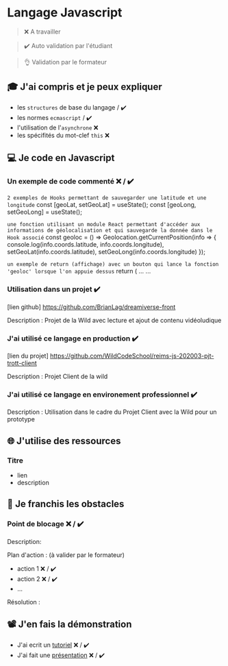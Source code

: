 # Langage Javascript

> ❌ A travailler

> ✔️ Auto validation par l'étudiant

> 👌 Validation par le formateur

## 🎓 J'ai compris et je peux expliquer

- les `structures` de base du langage / ✔️
- les normes `ecmascript` / ✔️
- l'utilisation de l'`asynchrone` ❌ 
- les spécifités du mot-clef `this` ❌ 

## 💻 Je code en Javascript

### Un exemple de code commenté ❌ / ✔️
 `2 exemples de Hooks permettant de sauvegarder une latitude et une longitude`
  const [geoLat, setGeoLat] = useState();
  const [geoLong, setGeoLong] = useState();
  
  
  `une fonction utilisant un module React permettant d'accéder aux informations de géolocalisation et qui sauvegarde la donnée dans le Hook associé`
  const geoloc = () => Geolocation.getCurrentPosition(info => { console.log(info.coords.latitude, info.coords.longitude), setGeoLat(info.coords.latitude),    setGeoLong(info.coords.longitude) });
  
  `un exemple de return (affichage) avec un bouton qui lance la fonction 'geoloc' lorsque l'on appuie dessus`
  return (
    ...
      <TouchableOpacity onPress={geoloc}>
        ...

### Utilisation dans un projet ✔️

[lien github] https://github.com/BrianLag/dreamiverse-front

Description : Projet de la Wild avec lecture et ajout de contenu vidéoludique

### J'ai utilisé ce langage en production  ✔️

[lien du projet] https://github.com/WildCodeSchool/reims-js-202003-pjt-trott-client

Description :  Projet Client de la wild

### J'ai utilisé ce langage en environement professionnel  ✔️

Description : Utilisation dans le cadre du Projet Client avec la Wild pour un prototype

## 🌐 J'utilise des ressources

### Titre

- lien
- description

## 🚧 Je franchis les obstacles

### Point de blocage ❌ / ✔️

Description:

Plan d'action : (à valider par le formateur)

- action 1 ❌ / ✔️
- action 2 ❌ / ✔️
- ...

Résolution :

## 📽️ J'en fais la démonstration

- J'ai ecrit un [tutoriel](...) ❌ / ✔️
- J'ai fait une [présentation](...) ❌ / ✔️

